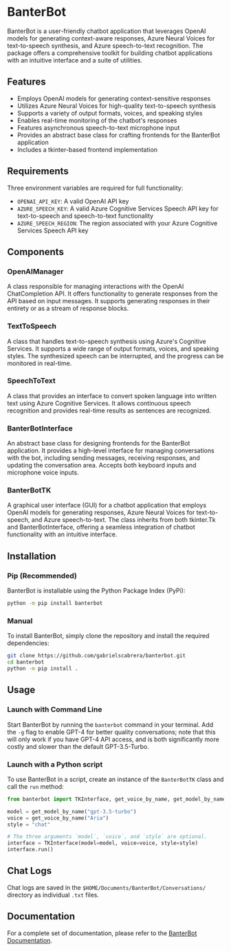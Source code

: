 # BanterBot

BanterBot is a user-friendly chatbot application that leverages OpenAI models for generating context-aware responses, Azure Neural Voices for text-to-speech synthesis, and Azure speech-to-text recognition. The package offers a comprehensive toolkit for building chatbot applications with an intuitive interface and a suite of utilities.

## Features

* Employs OpenAI models for generating context-sensitive responses
* Utilizes Azure Neural Voices for high-quality text-to-speech synthesis
* Supports a variety of output formats, voices, and speaking styles
* Enables real-time monitoring of the chatbot's responses
* Features asynchronous speech-to-text microphone input
* Provides an abstract base class for crafting frontends for the BanterBot application
* Includes a tkinter-based frontend implementation

## Requirements

Three environment variables are required for full functionality:

* `OPENAI_API_KEY`: A valid OpenAI API key
* `AZURE_SPEECH_KEY`: A valid Azure Cognitive Services Speech API key for text-to-speech and speech-to-text functionality
* `AZURE_SPEECH_REGION`: The region associated with your Azure Cognitive Services Speech API key

## Components

### OpenAIManager

A class responsible for managing interactions with the OpenAI ChatCompletion API. It offers functionality to generate responses from the API based on input messages. It supports generating responses in their entirety or as a stream of response blocks.

### TextToSpeech

A class that handles text-to-speech synthesis using Azure's Cognitive Services. It supports a wide range of output formats, voices, and speaking styles. The synthesized speech can be interrupted, and the progress can be monitored in real-time.

### SpeechToText
A class that provides an interface to convert spoken language into written text using Azure Cognitive Services. It allows continuous speech recognition and provides real-time results as sentences are recognized.

### BanterBotInterface

An abstract base class for designing frontends for the BanterBot application. It provides a high-level interface for managing conversations with the bot, including sending messages, receiving responses, and updating the conversation area. Accepts both keyboard inputs and microphone voice inputs.

### BanterBotTK

A graphical user interface (GUI) for a chatbot application that employs OpenAI models for generating responses, Azure Neural Voices for text-to-speech, and Azure speech-to-text. The class inherits from both tkinter.Tk and BanterBotInterface, offering a seamless integration of chatbot functionality with an intuitive interface.

## Installation

### Pip (Recommended)

BanterBot is installable using the Python Package Index (PyPi):

```bash
python -m pip install banterbot
```

### Manual

To install BanterBot, simply clone the repository and install the required dependencies:

```bash
git clone https://github.com/gabrielscabrera/banterbot.git
cd banterbot
python -m pip install .
```

## Usage

### Launch with Command Line

Start BanterBot by running the `banterbot` command in your terminal. Add the `-g` flag to enable GPT-4 for better quality conversations; note that this will only work if you have GPT-4 API access, and is both significantly more costly and slower than the default GPT-3.5-Turbo.

### Launch with a Python script

To use BanterBot in a script, create an instance of the `BanterBotTK` class and call the `run` method:

```python
from banterbot import TKInterface, get_voice_by_name, get_model_by_name

model = get_model_by_name("gpt-3.5-turbo")
voice = get_voice_by_name("Aria")
style = "chat"

# The three arguments `model`, `voice`, and `style` are optional.
interface = TKInterface(model=model, voice=voice, style=style)
interface.run()
```

## Chat Logs

Chat logs are saved in the `$HOME/Documents/BanterBot/Conversations/` directory as individual `.txt` files.

## Documentation

For a complete set of documentation, please refer to the [BanterBot Documentation](https://gabrielscabrera.github.io/BanterBot/).
